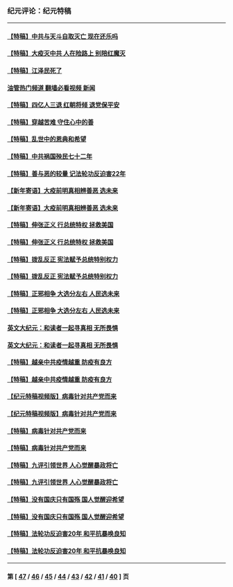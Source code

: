 ### 纪元评论：纪元特稿
---
#### [【特稿】中共与天斗自取灭亡 现在还乐吗](../../pages/nsc424/n13897482.md?01240330) 
#### [【特稿】大疫灭中共 人在险路上 别陪红魔灭](../../pages/nsc424/n13890697.md?01240330) 
#### [【特稿】江泽民死了](../../pages/nsc424/n13876300.md?01240330) 
#### [油管热门频道 翻墙必看视频 新闻](ok?01240330)
#### [【特稿】四亿人三退 红朝将倾 退党保平安](../../pages/nsc424/n13794378.md?01240330) 
#### [【特稿】穿越苦难 守住心中的善](../../pages/nsc424/n13784979.md?01240330) 
#### [【特稿】乱世中的恩典和希望](../../pages/nsc424/n13734687.md?01240330) 
#### [【特稿】中共祸国殃民七十二年](../../pages/nsc424/n13272607.md?01240330) 
#### [【特稿】善与恶的较量 记法轮功反迫害22年](../../pages/nsc424/n13086597.md?01240330) 
#### [【新年寄语】大疫前明真相辨善恶 选未来](../../pages/nsc424/n12660855.md?01240330) 
#### [【新年寄语】大疫前明真相辨善恶 选未来](../../pages/nsc424/n12660855.md?01240330) 
#### [【特稿】伸张正义 行总统特权 拯救美国](../../pages/nsc424/n12616806.md?01240330) 
#### [【特稿】伸张正义 行总统特权 拯救美国](../../pages/nsc424/n12616806.md?01240330) 
#### [【特稿】拨乱反正 宪法赋予总统特别权力](../../pages/nsc424/n12598306.md?01240330) 
#### [【特稿】拨乱反正 宪法赋予总统特别权力](../../pages/nsc424/n12598306.md?01240330) 
#### [【特稿】正邪相争 大选分左右 人民选未来](../../pages/nsc424/n12545208.md?01240330) 
#### [【特稿】正邪相争 大选分左右 人民选未来](../../pages/nsc424/n12545208.md?01240330) 
#### [英文大纪元：和读者一起寻真相 无所畏惧](../../pages/nsc424/n12542027.md?01240330) 
#### [英文大纪元：和读者一起寻真相 无所畏惧](../../pages/nsc424/n12542027.md?01240330) 
#### [【特稿】越亲中共疫情越重 防疫有良方](../../pages/nsc424/n12042989.md?01240330) 
#### [【特稿】越亲中共疫情越重 防疫有良方](../../pages/nsc424/n12042989.md?01240330) 
#### [【纪元特稿视频版】病毒针对共产党而来](../../pages/nsc424/n11977328.md?01240330) 
#### [【纪元特稿视频版】病毒针对共产党而来](../../pages/nsc424/n11977328.md?01240330) 
#### [【特稿】病毒针对共产党而来](../../pages/nsc424/n11928818.md?01240330) 
#### [【特稿】病毒针对共产党而来](../../pages/nsc424/n11928818.md?01240330) 
#### [【特稿】九评引领世界 人心觉醒暴政将亡](../../pages/nsc424/n11660496.md?01240330) 
#### [【特稿】九评引领世界 人心觉醒暴政将亡](../../pages/nsc424/n11660496.md?01240330) 
#### [【特稿】没有国庆只有国殇 国人觉醒迎希望](../../pages/nsc424/n11549354.md?01240330) 
#### [【特稿】没有国庆只有国殇 国人觉醒迎希望](../../pages/nsc424/n11549354.md?01240330) 
#### [【特稿】法轮功反迫害20年 和平抗暴唤良知](../../pages/nsc424/n11389135.md?01240330) 
#### [【特稿】法轮功反迫害20年 和平抗暴唤良知](../../pages/nsc424/n11389135.md?01240330) 

---
#### 第 [ [47](./47.md?01240330) / [46](./46.md?01240330) / [45](./45.md?01240330) / [44](./44.md?01240330) / [43](./43.md?01240330) / [42](./42.md?01240330) / [41](./41.md?01240330) / [40](./40.md?01240330) ] 页
